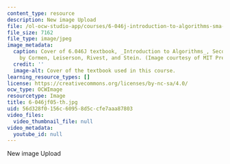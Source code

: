 ```yaml
---
content_type: resource
description: New image Upload
file: /ol-ocw-studio-app/courses/6-046j-introduction-to-algorithms-sma-5503-fall-2005/56d328f0156c60958d5ccfe7aaa87803_6-046jf05-th.jpg
file_size: 7162
file_type: image/jpeg
image_metadata:
  caption: Cover of 6.046J textbook, _Introduction to Algorithms_, Second Edition,
    by Cormen, Leiserson, Rivest, and Stein. (Image courtesy of MIT Press.)
  credit: ''
  image-alt: Cover of the textbook used in this course.
learning_resource_types: []
license: https://creativecommons.org/licenses/by-nc-sa/4.0/
ocw_type: OCWImage
resourcetype: Image
title: 6-046jf05-th.jpg
uid: 56d328f0-156c-6095-8d5c-cfe7aaa87803
video_files:
  video_thumbnail_file: null
video_metadata:
  youtube_id: null
---
```

New image Upload